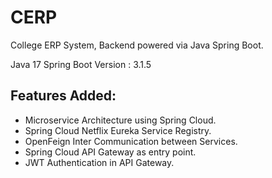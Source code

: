 # CERP

College ERP System, Backend powered via Java Spring Boot.

Java 17
Spring Boot Version : 3.1.5

## Features Added:
- Microservice Architecture using Spring Cloud.
- Spring Cloud Netflix Eureka Service Registry.
- OpenFeign Inter Communication between Services.
- Spring Cloud API Gateway as entry point.
- JWT Authentication in API Gateway.